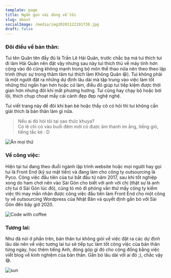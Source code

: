```yaml
---
template: page
title: Ngắn gọn vài dòng về tôi
slug: about
socialImage: /media/img20201122191730.jpg
draft: false
---
```

### Đôi điều về bản thân:

Tui tên Quân tên đầy đủ là Trần Lê Hải Quân, trước chắc ba má tui thích tui đi làm Hải Quân nên đặt vậy nhưng sau này tui thích thú về máy tính hơn cộng vào đó cũng không mạnh trong bộ môn thể thao nữa nên theo theo lập trình (thực sự trong thâm tâm tui thích làm Không Quân 😆). Tui không phải là một người đặt ra những dự định lâu dài mà tập trung vào việc làm tốt những thứ ngắn hạn hơn hoặc cứ làm, điều đó giúp tui tiếp kiệm được thời gian hơn nhưng đôi khi mất phương hướng. Tui cũng hay chạy bộ hoặc bơi lội, thích chụp choạt mấy cái cảnh đẹp đẹp nghệ nghệ. 

Tui viết trang này để đôi khi bạn bè hoặc thầy cô có hỏi thì tui không cần giải thích là bản thân làm gì nữa.

> Nếu ai đó hỏi tôi tại sao thức khuya?\
> Có lẽ chỉ có vào buổi đêm mới có được âm thanh im ắng, tiếng gió, tiếng tắc kè : D 

![Ăn mọi thứ](/media/img20201128142401.jpg "Ăn mọi thứ")

### Về công việc:

Hiện tại tui đang theo đuổi ngành lập trình website hoặc mọi người hay gọi tui là Front End (kỹ sư mặt tiền) và đang làm cho công ty outsourcing là Pyco. Công việc đầu tiên của tui bắt đầu từ năm 2017, sau khi tốt nghiệp xong do ham chơi nên vào Sài Gòn cho biết với anh với chị (thật sự là anh chị tui ở Sài Gòn lúc đó), cũng tò mò đi phỏng vấn thử mấy công ty kiếm việc thì may mắn nhân được công việc đầu tiên làm Front End cho một công ty về outsourcing Wordpress của Nhật Bản và quyết định gắn bó với Sài Gòn đến bây giờ 2020.

![Code with coffee](/media/img20201122191730.jpg "Code with coffee")

### Tương lai:

Như đã nói ở phần trên, bản thân tui không giỏi về việc đặt ra các dự định lâu dài nên về việc tương lai tui sẽ tiếp tục làm tốt công việc của bản thân từng ngày, học thêm tiếng Anh, đóng góp gì đó cho cộng đồng bằng việc viết blog về kinh nghiệm của bản thân. Gắn bó lâu dài với ai đó ;), chắc vậy 😅.

![sun](/media/img_0289.jpg "sun")